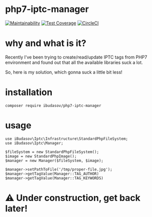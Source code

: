 # php7-iptc-manager

[![Maintainability](https://api.codeclimate.com/v1/badges/8a0f32e9d6ff3948e4d6/maintainability)](https://codeclimate.com/github/ibudasov/php7-iptc-manager/maintainability)
[![Test Coverage](https://api.codeclimate.com/v1/badges/8a0f32e9d6ff3948e4d6/test_coverage)](https://codeclimate.com/github/ibudasov/php7-iptc-manager/test_coverage)
[![CircleCI](https://circleci.com/gh/ibudasov/php7-iptc-manager.svg?style=svg)](https://circleci.com/gh/ibudasov/php7-iptc-manager)

# why and what is it?
Recently I've been trying to create/read/update IPTC tags from PHP7 environment 
and found out that all the available libraries suck a lot.

So, here is my solution, which gonna suck a little bit less! 

# installation
```
composer require ibudasov/php7-iptc-manager
```

# usage
```
use iBudasov\Iptc\Infrastructure\StandardPhpFileSystem;
use iBudasov\Iptc\Manager;

$fileSystem = new StandardPhpFileSystem();
$image = new StandardPhpImage();
$manager = new Manager($fileSystem, $image);

$manager->setPathToFile('/tmp/proper-file.jpg');
$manager->getTagValue(Manager::TAG_AUTHOR)
$manager->getTagValue(Manager::TAG_KEYWORDS)

```

# ⚠️ Under construction, get back later!
